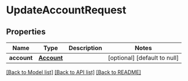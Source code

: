# UpdateAccountRequest
## Properties

| Name | Type | Description | Notes |
|------------ | ------------- | ------------- | -------------|
| **account** | [**Account**](Account.md) |  | [optional] [default to null] |

[[Back to Model list]](../README.md#documentation-for-models) [[Back to API list]](../README.md#documentation-for-api-endpoints) [[Back to README]](../README.md)

